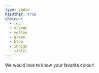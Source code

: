 ```yaml
---
type: radio
hasOther: true
choices: 
  - red
  - orange
  - yellow
  - green
  - blue
  - indigo
  - violet
---
```


We would love to know your favorite colour!